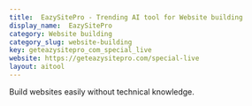 ```yaml
---
title:  EazySitePro - Trending AI tool for Website building
display_name:  EazySitePro
category: Website building
category_slug: website-building
key: geteazysitepro_com_special_live
website: https://geteazysitepro.com/special-live
layout: aitool
---
```


Build websites easily without technical knowledge.
